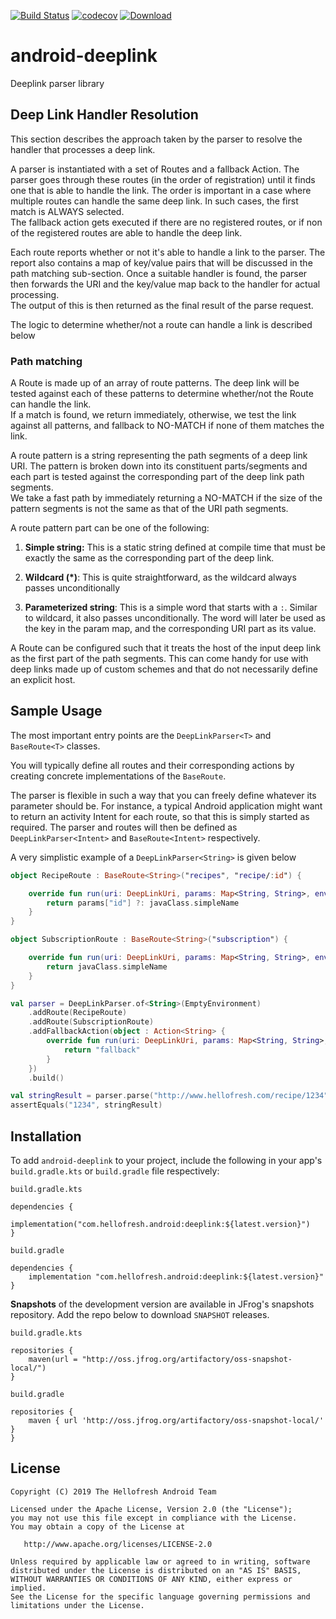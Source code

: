 [![Build Status](https://travis-ci.org/hellofresh/android-deeplink.svg?branch=master)](https://travis-ci.org/hellofresh/android-deeplink) [![codecov](https://codecov.io/gh/hellofresh/android-deeplink/branch/master/graph/badge.svg?token=pYXRTssjCY)](https://codecov.io/gh/hellofresh/android-deeplink) [ ![Download](https://api.bintray.com/packages/hellofresh/maven/android-deeplink/images/download.svg) ](https://bintray.com/hellofresh/maven/android-deeplink/_latestVersion)

# android-deeplink

Deeplink parser library

## Deep Link Handler Resolution
This section describes the approach taken by the parser to resolve the handler that processes a deep link.

A parser is instantiated with a set of Routes and a fallback Action.
The parser goes through these routes (in the order of registration) until it finds one that is able to handle the link.
The order is important in a case where multiple routes can handle the same deep link. In such cases, the first match is ALWAYS selected.  
The fallback action gets executed if there are no registered routes, or if non of the registered routes are able to handle the deep link.


Each route reports whether or not it's able to handle a link to the parser. The report also contains a map of key/value pairs that will be discussed in the path matching sub-section.
Once a suitable handler is found, the parser then forwards the URI and the key/value map back to the handler for actual processing.  
The output of this is then returned as the final result of the parse request.

The logic to determine whether/not a route can handle a link is described below

### Path matching
A Route is made up of an array of route patterns. The deep link will be tested against each of these patterns to determine whether/not the Route can handle the link.  
If a match is found, we return immediately, otherwise, we test the link against all patterns, and fallback to NO-MATCH if none of them matches the link.

A route pattern is a string representing the path segments of a deep link URI. The pattern is broken down into its constituent parts/segments and each part is tested against the corresponding part of the deep link path segments.  
We take a fast path by immediately returning a NO-MATCH if the size of the pattern segments is not the same as that of the URI path segments.

A route pattern part can be one of the following:

1. **Simple string:**
This is a static string defined at compile time that must be exactly the same as the corresponding part of the deep link.

2. **Wildcard (\*)**:
This is quite straightforward, as the wildcard always passes unconditionally

3. **Parameterized string**:
This is a simple word that starts with a `:`. Similar to wildcard, it also passes unconditionally.
The word will later be used as the key in the param map, and the corresponding URI part as its value.

A Route can be configured such that it treats the host of the input deep link as the first part of the path segments. This can come handy for use with deep links made up of custom schemes and that do not necessarily define an explicit host.

## Sample Usage
The most important entry points are the `DeepLinkParser<T>` and `BaseRoute<T>` classes.

You will typically define all routes and their corresponding actions by creating 
concrete implementations of the `BaseRoute`.

The parser is flexible in such a way that you can freely define whatever its parameter should be. 
For instance, a typical Android application might want to return an activity Intent for each route, 
so that this is simply started as required. The parser and routes will then be defined as 
`DeepLinkParser<Intent>` and `BaseRoute<Intent>` respectively.

A very simplistic example of a `DeepLinkParser<String>` is given below

```kotlin
object RecipeRoute : BaseRoute<String>("recipes", "recipe/:id") {

    override fun run(uri: DeepLinkUri, params: Map<String, String>, environment: Environment): String {
        return params["id"] ?: javaClass.simpleName
    }
}

object SubscriptionRoute : BaseRoute<String>("subscription") {

    override fun run(uri: DeepLinkUri, params: Map<String, String>, environment: Environment): String {
        return javaClass.simpleName
    }
}

val parser = DeepLinkParser.of<String>(EmptyEnvironment)
    .addRoute(RecipeRoute)
    .addRoute(SubscriptionRoute)
    .addFallbackAction(object : Action<String> {
        override fun run(uri: DeepLinkUri, params: Map<String, String>, environment: Environment): String {
            return "fallback"
        }
    })
    .build()

val stringResult = parser.parse("http://www.hellofresh.com/recipe/1234")
assertEquals("1234", stringResult)
```

## Installation

To add `android-deeplink` to your project, include the following in your app's `build.gradle.kts` or `build.gradle` file respectively:

`build.gradle.kts`

```
dependencies {
    implementation("com.hellofresh.android:deeplink:${latest.version}")
}
```

`build.gradle`

```
dependencies {
    implementation "com.hellofresh.android:deeplink:${latest.version}"
}
```

**Snapshots** of the development version are available in JFrog's snapshots repository. Add the repo below to download `SNAPSHOT` releases.

`build.gradle.kts`

```
repositories {
    maven(url = "http://oss.jfrog.org/artifactory/oss-snapshot-local/")
}
```

`build.gradle`

```
repositories {
    maven { url 'http://oss.jfrog.org/artifactory/oss-snapshot-local/' }
}
```


License
-------

    Copyright (C) 2019 The Hellofresh Android Team

    Licensed under the Apache License, Version 2.0 (the "License");
    you may not use this file except in compliance with the License.
    You may obtain a copy of the License at

       http://www.apache.org/licenses/LICENSE-2.0

    Unless required by applicable law or agreed to in writing, software
    distributed under the License is distributed on an "AS IS" BASIS,
    WITHOUT WARRANTIES OR CONDITIONS OF ANY KIND, either express or implied.
    See the License for the specific language governing permissions and
    limitations under the License.
